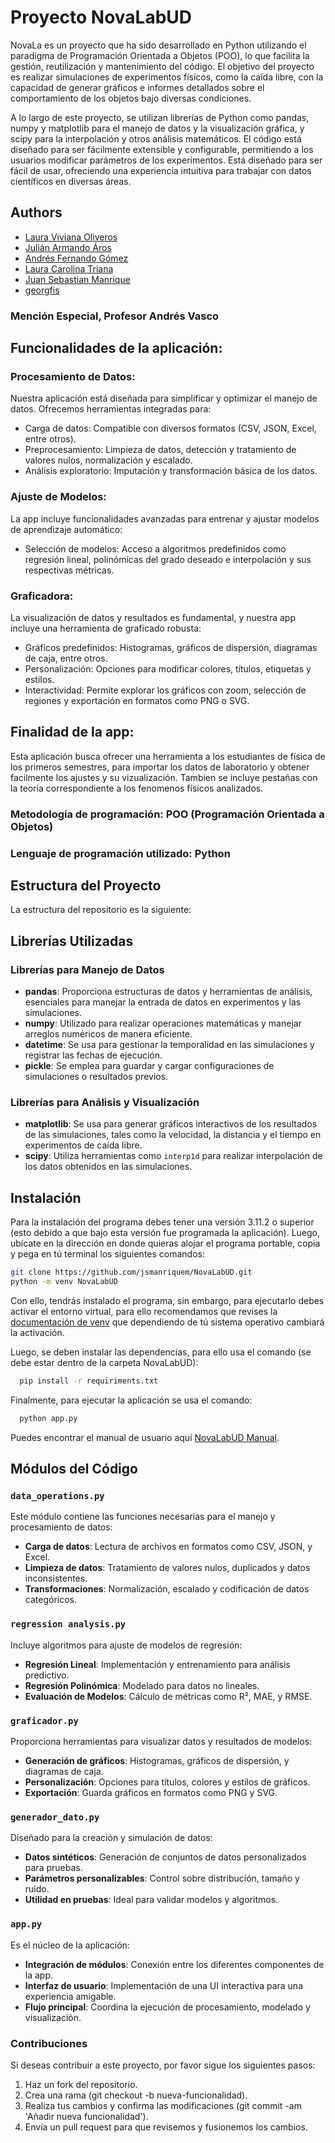 # Proyecto NovaLabUD

NovaLa es un proyecto que ha sido desarrollado en Python utilizando el paradigma de Programación Orientada a Objetos (POO), lo que facilita la gestión, reutilización y mantenimiento del código. El objetivo del proyecto es realizar simulaciones de experimentos físicos, como la caída libre, con la capacidad de generar gráficos e informes detallados sobre el comportamiento de los objetos bajo diversas condiciones.

A lo largo de este proyecto, se utilizan librerías de Python como pandas, numpy y matplotlib para el manejo de datos y la visualización gráfica, y scipy para la interpolación y otros análisis matemáticos. El código está diseñado para ser fácilmente extensible y configurable, permitiendo a los usuarios modificar parámetros de los experimentos. Está diseñado para ser fácil de usar, ofreciendo una experiencia intuitiva para trabajar con datos científicos en diversas áreas.

## Authors

- [Laura Viviana Oliveros](https://www.github.com/OliverosLau)
- [Julián Armando Áros](https://www.github.com/Julianaros)
- [Andrés Fernando Gómez](https://www.github.com/fernandogomez0621)
- [Laura Carolina Triana](https://www.github.com/LTMeraki)
- [Juan Sebastian Manrique](https://www.github.com/jsmanriquem)
- [georgfis](https://www.github.com/georgfis)

### Mención Especial, Profesor Andrés Vasco

## Funcionalidades de la aplicación:

### Procesamiento de Datos:

Nuestra aplicación está diseñada para simplificar y optimizar el manejo de datos. Ofrecemos herramientas integradas para:

- Carga de datos: Compatible con diversos formatos (CSV, JSON, Excel, entre otros).
- Preprocesamiento: Limpieza de datos, detección y tratamiento de valores nulos, normalización y escalado.
- Análisis exploratorio: Imputación y transformación básica de los datos.

### Ajuste de Modelos:

La app incluye funcionalidades avanzadas para entrenar y ajustar modelos de aprendizaje automático:

- Selección de modelos: Acceso a algoritmos predefinidos como regresión lineal, polinómicas del grado deseado e interpolación y sus respectivas métricas.

### Graficadora:

La visualización de datos y resultados es fundamental, y nuestra app incluye una herramienta de graficado robusta:

- Gráficos predefinidos: Histogramas, gráficos de dispersión, diagramas de caja, entre otros.
- Personalización: Opciones para modificar colores, títulos, etiquetas y estilos.
- Interactividad: Permite explorar los gráficos con zoom, selección de regiones y exportación en formatos como PNG o SVG.

## Finalidad de la app:

Esta aplicación busca ofrecer una herramienta a los estudiantes de física de los primeros semestres, para importar los datos de laboratorio y obtener facilmente los ajustes y su vizualización. Tambien se incluye pestañas con la teoría correspondiente a los fenomenos físicos analizados.

### Metodología de programación: POO (Programación Orientada a Objetos)

### Lenguaje de programación utilizado: Python

## Estructura del Proyecto

La estructura del repositorio es la siguiente:

## Librerías Utilizadas

### Librerías para Manejo de Datos

- **pandas**: Proporciona estructuras de datos y herramientas de análisis, esenciales para manejar la entrada de datos en experimentos y las simulaciones.
- **numpy**: Utilizado para realizar operaciones matemáticas y manejar arreglos numéricos de manera eficiente.
- **datetime**: Se usa para gestionar la temporalidad en las simulaciones y registrar las fechas de ejecución.
- **pickle**: Se emplea para guardar y cargar configuraciones de simulaciones o resultados previos.

### Librerías para Análisis y Visualización

- **matplotlib**: Se usa para generar gráficos interactivos de los resultados de las simulaciones, tales como la velocidad, la distancia y el tiempo en experimentos de caída libre.
- **scipy**: Utiliza herramientas como `interp1d` para realizar interpolación de los datos obtenidos en las simulaciones.

## Instalación

Para la instalación del programa debes tener una versión 3.11.2 o superior (esto debido a que bajo esta versión fue programada la aplicación). Luego, ubícate en la dirección en donde quieras alojar el programa portable, copia y pega en tú terminal los siguientes comandos:

```bash
git clone https://github.com/jsmanriquem/NovaLabUD.git
python -m venv NovaLabUD
```

Con ello, tendrás instalado el programa, sin embargo, para ejecutarlo debes activar el entorno virtual, para ello recomendamos que revises la [documentación de venv](https://docs.python.org/3/library/venv.html#how-venvs-work) que dependiendo de tú sistema operativo cambiará la activación.

Luego, se deben instalar las dependencias, para ello usa el comando (se debe estar dentro de la carpeta NovaLabUD):

```bash
  pip install -r requiriments.txt
```

Finalmente, para ejecutar la aplicación se usa el comando:

```bash
  python app.py
```

Puedes encontrar el manual de usuario aquí [NovaLabUD Manual](https://jsmanriquem.github.io/NovaLabUD/).

## Módulos del Código

### `data_operations.py`

Este módulo contiene las funciones necesarias para el manejo y procesamiento de datos:

- **Carga de datos**: Lectura de archivos en formatos como CSV, JSON, y Excel.
- **Limpieza de datos**: Tratamiento de valores nulos, duplicados y datos inconsistentes.
- **Transformaciones**: Normalización, escalado y codificación de datos categóricos.

### `regression analysis.py`

Incluye algoritmos para ajuste de modelos de regresión:

- **Regresión Lineal**: Implementación y entrenamiento para análisis predictivo.
- **Regresión Polinómica**: Modelado para datos no lineales.
- **Evaluación de Modelos**: Cálculo de métricas como R², MAE, y RMSE.

### `graficador.py`

Proporciona herramientas para visualizar datos y resultados de modelos:

- **Generación de gráficos**: Histogramas, gráficos de dispersión, y diagramas de caja.
- **Personalización**: Opciones para títulos, colores y estilos de gráficos.
- **Exportación**: Guarda gráficos en formatos como PNG y SVG.

### `generador_dato.py`

Diseñado para la creación y simulación de datos:

- **Datos sintéticos**: Generación de conjuntos de datos personalizados para pruebas.
- **Parámetros personalizables**: Control sobre distribución, tamaño y ruido.
- **Utilidad en pruebas**: Ideal para validar modelos y algoritmos.

### `app.py`

Es el núcleo de la aplicación:

- **Integración de módulos**: Conexión entre los diferentes componentes de la app.
- **Interfaz de usuario**: Implementación de una UI interactiva para una experiencia amigable.
- **Flujo principal**: Coordina la ejecución de procesamiento, modelado y visualización.

### Contribuciones

Si deseas contribuir a este proyecto, por favor sigue los siguientes pasos:

1. Haz un fork del repositorio.
2. Crea una rama (git checkout -b nueva-funcionalidad).
3. Realiza tus cambios y confirma las modificaciones (git commit -am 'Añadir nueva funcionalidad').
4. Envía un pull request para que revisemos y fusionemos los cambios.
